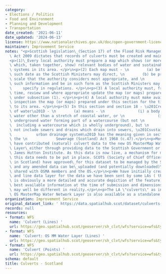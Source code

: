 ```yaml
---
category:
- Elections / Politics
- Food and Environment
- Planning and Development
- Transportation
date_created: '2021-06-11'
date_updated: '2024-06-13'
license: https://www.nationalarchives.gov.uk/doc/open-government-licence/version/3/
maintainer: Improvement Service
notes: "<p>Scottish legislation\_(Section 17) of the Flood Risk Management (Scotland)\
  \ Act 2009 dictates that records of culverts must be created and maintained. Specifically:</p>\n\
  <p>(1)\_Every local authority must prepare a map which shows (or more than one map\
  \ which, taken together, show) relevant bodies of water and sustainable urban drainage\
  \ systems in its area. </p>\n<p>(2) Each map must - \n        (a) be prepared by\
  \ such date as the Scottish Ministers may direct, \n        (b) be prepared at a\
  \ scale that the authority considers most appropriate, and \n        (c) contain\
  \ such information and be in such form as the Scottish Ministers may \n        \
  \     specify in regulations. </p>\n<p>(3) A local authority must, from time to\
  \ time, review and where appropriate update the map (or maps) prepared for its area\
  \ under subsection (1). </p>\n<p>(4) A local authority must make available for public\
  \ inspection the map (or maps) prepared under this section for the time being applicable\
  \ to its area. </p>\n<p>(5) In this section and section 18 - \u201Crelevant body\
  \ of water\u201D - \n        (a) means - \n               (i) a body of surface\
  \ water other than a stretch of coastal water, or \n               (ii) a body of\
  \ underground water forming part of a watercourse (but not \n                  \
  \  including a watercourse which is wholly underground), but \n        (b) does\
  \ not include sewers and drains which drain into sewers, \u201Csustainable \n  \
  \           urban drainage system\u201D has the meaning given in section 59(1) of\
  \ the \n             Sewerage (Scotland) Act 1968 (c.47).</p>\n<p>Most Local Authorities\
  \ have contributed (natural) culvert data to the new OS MasterMap Water Network\
  \ Layer\_either through providing data to the Scottish Government or through the\
  \ James Hutton Institute. As this data is now live, a mechanism for managing/maintaining/updating\
  \ this data needs to be put in place. SCOTS (Society of Chief Officers for Transportation\
  \ in Scotland) have approved\_for this dataset to be managed by the Spatial Hub\
  \ and any amended data can be\_uploaded (and potentially downloaded)\_before being\
  \ shared with OSMA members and the OS.</p>\n<p>We have initially created a point\
  \ and line data layer for the data we have been sent by some LAs ( the line format\
  \ is obviously a more detailed and accurate depiction of the feature). This is the\
  \ best available information at the time of submission and dimensions and routes\
  \ may well be different in reality.</p>\n<p>The LA \"culverts\" as included in the\
  \ OS MasterMap Water Network Layer is also available as a standalone layer.</p>"
organization: Improvement Service
original_dataset_link: ' https://data.spatialhub.scot/dataset/culverts-is'
records: null
resources:
- format: WFS
  name: 'Culvert (Lines) '
  url: https://geo.spatialhub.scot/geoserver/sh_clvt/wfs?service=wfs&typeName=sh_clvt:pub_clvtlin
- format: WFS
  name: 'Culvert: OS MM Water Layer (Lines) '
  url: https://geo.spatialhub.scot/geoserver/sh_clvt/wfs?service=wfs&typeName=sh_clvt:pub_clvtos
- format: WFS
  name: 'Culvert (Points) '
  url: https://geo.spatialhub.scot/geoserver/sh_clvt/wfs?service=wfs&typeName=sh_clvt:pub_clvtpnt
schema: default
title: Culverts - Scotland
---
```

